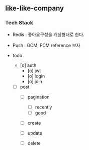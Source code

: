## like-like-company

### Tech Stack

- Redis : 좋아요구성을 캐싱형태로 한다.
- Push : GCM, FCM reference 보자

- todo
    - [o] auth
        - [o] jwt
        - [o] login
        - [o] join
    - [ ] post
        - [ ] pagination
            - [ ] recently
            - [ ] good
        - [ ] create
        - [ ] update
        - [ ] delete
         